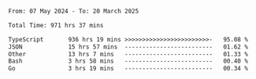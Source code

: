 
<!--START_SECTION:waka-->

```txt
From: 07 May 2024 - To: 20 March 2025

Total Time: 971 hrs 37 mins

TypeScript       936 hrs 19 mins >>>>>>>>>>>>>>>>>>>>>>>>-   95.08 %
JSON             15 hrs 57 mins  -------------------------   01.62 %
Other            13 hrs 7 mins   -------------------------   01.33 %
Bash             3 hrs 58 mins   -------------------------   00.40 %
Go               3 hrs 19 mins   -------------------------   00.34 %
```

<!--END_SECTION:waka-->

<!--

### Hi there 👋
**Iam-cesar/Iam-cesar** is a ✨ _special_ ✨ repository because its `README.md` (this file) appears on your GitHub profile.

Here are some ideas to get you started:

- 🔭 I’m currently working on ...
- 🌱 I’m currently learning ...
- 👯 I’m looking to collaborate on ...
- 🤔 I’m looking for help with ...
- 💬 Ask me about ...
- 📫 How to reach me: ...
- 😄 Pronouns: ...
- ⚡ Fun fact: ...
-->

